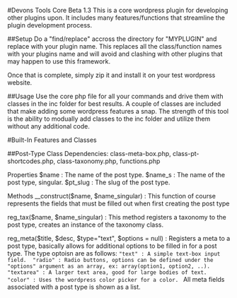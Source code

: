 #Devons Tools Core Beta 1.3
This is a core wordpress plugin for developing other plugins upon. It includes many features/functions that streamline the plugin development process. 

##Setup
Do a "find/replace" accross the directory for "MYPLUGIN" and replace
with your plugin name. This replaces all the class/function names with your
plugins name and will avoid and clashing with other plugins that may happen
to use this framework. 

Once that is complete, simply zip it and install it on your test wordpress website. 

##Usage
Use the core php file for all your commands and drive them with classes in the inc folder for best results. A couple of classes
are included that make adding some wordpress features a snap. The strength of this tool is the ability to modually add classes to
the inc folder and utilize them without any additional code. 

#Built-In Features and Classes

##Post-Type Class
Dependencies: class-meta-box.php, class-pt-shortcodes.php, class-taxonomy.php, functions.php

Properties
$name : The name of the post type.
$name_s : The name of the post type, singular. 
$pt_slug : The slug of the post type. 

Methods
__construct($name, $name_singular) : This function of course represents the fields that must be filled out when first creating the post type 

reg_tax($name, $name_singular) : This method registers a taxonomy to the post type, creates an instance of the taxonomy class. 

reg_meta($title, $desc, $type="text", $options = null) : Registers a meta to a post type, basically allows for additional options to be filled in for a post type. The type optoisn are as follows: 
`
"text" : A simple text-box input field. 
"radio" : Radio buttons, options can be defined under the "options" argument as an array, ex: array(option1, option2, ..).
"textarea" : A larger text area, good for large bodies of text.
"color" : Uses the wordpress color picker for a color. 
`
All meta fields associated with a post type is shown as a list. 


